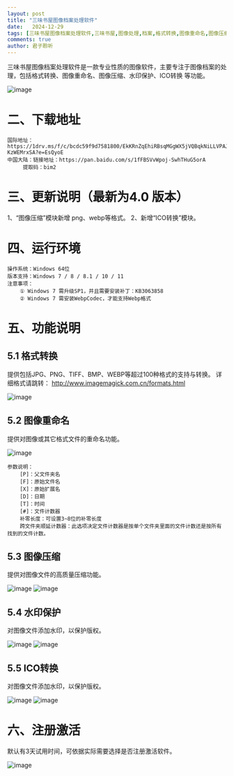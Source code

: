 ```yaml
---
layout: post
title: "三味书屋图像档案处理软件"
date:   2024-12-29
tags: [三味书屋图像档案处理软件,三味书屋,图像处理,档案,格式转换,图像重命名,图像压缩,水印,ICO转换]
comments: true
author: 君子聆听
---
```

  
三味书屋图像档案处理软件是一款专业性质的图像软件，主要专注于图像档案的处理，包括格式转换、图像重命名、图像压缩、水印保护、ICO转换
等功能。

![image](https://github.com/user-attachments/assets/1526b35b-c4ca-41ab-885f-bad8cb2f4f03)


# 二、下载地址
    
	国际地址：https://1drv.ms/f/c/bcdc59f9d7581800/EkKRnZqEhiRBsqMGgWX5jVQBqkNiLLVPAJWK-KzWEMrxSA?e=EsQyoE
	中国大陆：链接地址：https://pan.baidu.com/s/1fFBSVvWpoj-SwhTHuG5orA 
		 提取码：bim2

# 三、更新说明（最新为4.0 版本）
    
1、“图像压缩”模块新增 png、webp等格式。
2、新增“ICO转换”模块。


# 四、运行环境
    
	操作系统：Windows 64位
	版本支持：Windows 7 / 8 / 8.1 / 10 / 11
	注意事项：
		① Windows 7 需升级SP1，并且需要安装补丁：KB3063858
		② Windows 7 需安装WebpCodec，才能支持Webp格式


# 五、功能说明

## 5.1 格式转换
    
提供包括JPG、PNG、TIFF、BMP、WEBP等超过100种格式的支持与转换。
详细格式请跳转： http://www.imagemagick.com.cn/formats.html

![image](https://github.com/user-attachments/assets/2a1e99fc-17fc-488b-8323-f4b2ce29d413)

## 5.2 图像重命名
    
提供对图像或其它格式文件的重命名功能。

![image](https://github.com/user-attachments/assets/aaf58fbe-cb9d-4dd5-96ce-c70ad16c93a3)

	参数说明：
		[P]：父文件夹名
		[F]：原始文件名
		[X]：原始扩展名
		[D]：日期
		[T]：时间
		[#]：文件计数器
		补零长度：可设置3~8位的补零长度
		跨文件夹顺延计数器：此选项决定文件计数器是按单个文件夹里面的文件计数还是按所有找到的文件计数。


## 5.3 图像压缩
    
提供对图像文件的高质量压缩功能。

![image](https://github.com/user-attachments/assets/68f7076f-6a71-4074-850f-4680324e33e4)
![image](https://github.com/user-attachments/assets/d42095cf-817c-44de-8d87-fdb4cc8f2230)


## 5.4 水印保护
    
对图像文件添加水印，以保护版权。

![image](https://github.com/user-attachments/assets/cb78a622-2715-4955-a9e7-bba0f5fb89a0)
![image](https://github.com/user-attachments/assets/434f36e9-d873-49f9-8aa0-bfe16ce6f826)

## 5.5 ICO转换
    
对图像文件添加水印，以保护版权。

![image](https://github.com/user-attachments/assets/7c819b06-aad1-4c9e-bbce-e1b7844e9edd)
![image](https://github.com/user-attachments/assets/5903d55b-ac8a-41ee-9a4f-0f793b9b08cc)

# 六、注册激活

默认有3天试用时间，可依据实际需要选择是否注册激活软件。

![image](https://github.com/user-attachments/assets/326472e4-5455-48ee-b887-0c008badbff9)

